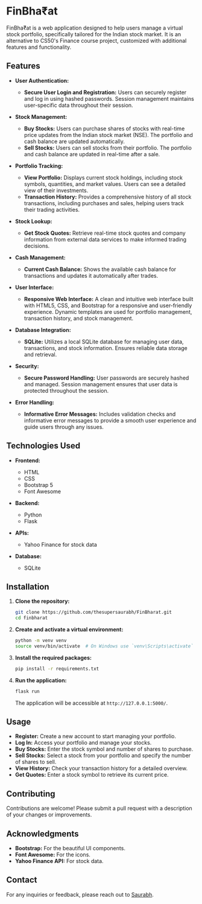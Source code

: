 # FinBha₹at

FinBha₹at is a web application designed to help users manage a virtual stock portfolio, specifically tailored for the Indian stock market. It is an alternative to CS50's Finance course project, customized with additional features and functionality.

## Features

- **User Authentication:**
  - **Secure User Login and Registration:** Users can securely register and log in using hashed passwords. Session management maintains user-specific data throughout their session.
  
- **Stock Management:**
  - **Buy Stocks:** Users can purchase shares of stocks with real-time price updates from the Indian stock market (NSE). The portfolio and cash balance are updated automatically.
  - **Sell Stocks:** Users can sell stocks from their portfolio. The portfolio and cash balance are updated in real-time after a sale.

- **Portfolio Tracking:**
  - **View Portfolio:** Displays current stock holdings, including stock symbols, quantities, and market values. Users can see a detailed view of their investments.
  - **Transaction History:** Provides a comprehensive history of all stock transactions, including purchases and sales, helping users track their trading activities.

- **Stock Lookup:**
  - **Get Stock Quotes:** Retrieve real-time stock quotes and company information from external data services to make informed trading decisions.

- **Cash Management:**
  - **Current Cash Balance:** Shows the available cash balance for transactions and updates it automatically after trades.

- **User Interface:**
  - **Responsive Web Interface:** A clean and intuitive web interface built with HTML5, CSS, and Bootstrap for a responsive and user-friendly experience. Dynamic templates are used for portfolio management, transaction history, and stock management.

- **Database Integration:**
  - **SQLite:** Utilizes a local SQLite database for managing user data, transactions, and stock information. Ensures reliable data storage and retrieval.

- **Security:**
  - **Secure Password Handling:** User passwords are securely hashed and managed. Session management ensures that user data is protected throughout the session.

- **Error Handling:**
  - **Informative Error Messages:** Includes validation checks and informative error messages to provide a smooth user experience and guide users through any issues.

## Technologies Used

- **Frontend:**
  - HTML
  - CSS
  - Bootstrap 5
  - Font Awesome

- **Backend:**
  - Python
  - Flask

- **APIs:**
  - Yahoo Finance for stock data

- **Database:**
  - SQLite

## Installation

1. **Clone the repository:**

    ```bash
    git clone https://github.com/thesupersaurabh/FinBharat.git
    cd finbharat
    ```

2. **Create and activate a virtual environment:**

    ```bash
    python -m venv venv
    source venv/bin/activate  # On Windows use `venv\Scripts\activate` or in vscode terminal `.\venv\Scripts\Activate.ps1`
    ```

3. **Install the required packages:**

    ```bash
    pip install -r requirements.txt
    ```

4. **Run the application:**

    ```bash
    flask run
    ```

    The application will be accessible at `http://127.0.0.1:5000/`.

## Usage

- **Register:** Create a new account to start managing your portfolio.
- **Log In:** Access your portfolio and manage your stocks.
- **Buy Stocks:** Enter the stock symbol and number of shares to purchase.
- **Sell Stocks:** Select a stock from your portfolio and specify the number of shares to sell.
- **View History:** Check your transaction history for a detailed overview.
- **Get Quotes:** Enter a stock symbol to retrieve its current price.

## Contributing

Contributions are welcome! Please submit a pull request with a description of your changes or improvements.

## Acknowledgments

- **Bootstrap:** For the beautiful UI components.
- **Font Awesome:** For the icons.
- **Yahoo Finance API:** For stock data.

## Contact

For any inquiries or feedback, please reach out to [Saurabh](https://thesaurabh.me).
